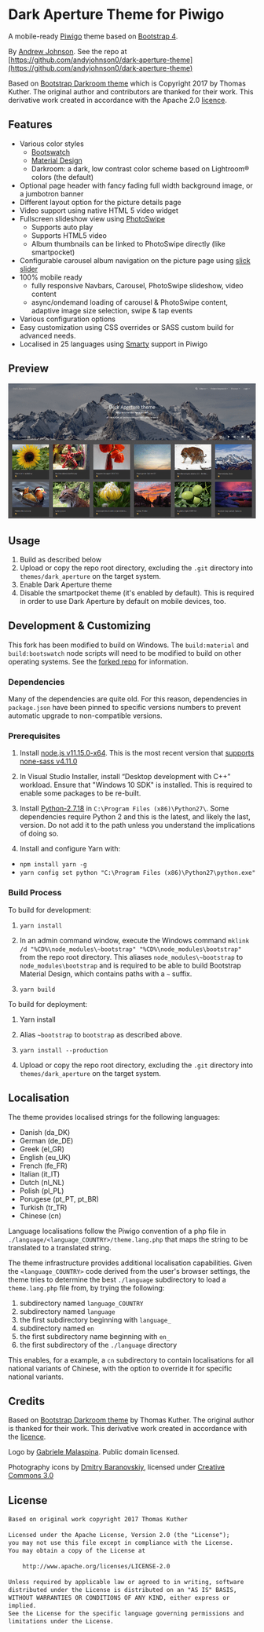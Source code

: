 # Dark Aperture Theme for Piwigo

A mobile-ready [Piwigo](http://piwigo.org) theme based on [Bootstrap 4](https://getbootstrap.com).

By [Andrew Johnson](http://andyjohnson.uk). See the repo at [https://github.com/andyjohnson0/dark-aperture-theme](https://github.com/andyjohnson0/dark-aperture-theme)

Based on [Bootstrap Darkroom theme](https://github.com/Piwigo/piwigo-bootstrap-darkroom) which is Copyright 2017 by Thomas Kuther. 
The original author and contributors are thanked for their work.
This derivative work created in accordance with the Apache 2.0 [licence](LICENSE.txt).


## Features

* Various color styles
  * [Bootswatch](https://bootswatch.com)
  * [Material Design](https://mdbootstrap.com/)
  * Darkroom: a dark, low contrast color scheme based on Lightroom® colors (the default)
* Optional page header with fancy fading full width background image, or a jumbotron banner
* Different layout option for the picture details page
* Video support using native HTML 5 video widget
* Fullscreen slideshow view using [PhotoSwipe](http://photoswipe.com)
  * Supports auto play
  * Supports HTML5 video
  * Album thumbnails can be linked to PhotoSwipe directly (like smartpocket)
* Configurable carousel album navigation on the picture page using [slick slider](https://kenwheeler.github.io/slick/)
* 100% mobile ready
  * fully responsive Navbars, Carousel, PhotoSwipe slideshow, video content
  * async/ondemand loading of carousel & PhotoSwipe content, adaptive image size selection, swipe & tap events
* Various configuration options
* Easy customization using CSS overrides or SASS custom build for advanced needs.
* Localised in 25 languages using [Smarty](https://www.smarty.net/) support in Piwigo


## Preview

![Preview](https://raw.githubusercontent.com/andyjohnson0/dark-aperture-theme/refs/heads/master/screenshot.png)
 

## Usage

1. Build as described below
2. Upload or copy the repo root directory, excluding the `.git` directory into `themes/dark_aperture` on the target
system.
3. Enable Dark Aperture theme
4. Disable the smartpocket theme (it's enabled by default). This is required in order to use Dark Aperture by default on mobile devices, too.


## Development & Customizing

This fork has been modified to build on Windows. The `build:material` and `build:bootswatch` node scripts will need to
be modified to build on other operating systems. See the [forked repo](https://github.com/Piwigo/piwigo-dark-aperture) for information.

### Dependencies

Many of the dependencies are quite old. For this reason, dependencies in `package.json` have been pinned to specific versions numbers
to prevent automatic upgrade to non-compatible versions.

### Prerequisites

1. Install [node.js v11.15.0-x64](https://nodejs.org/download/release/v11.15.0/).
This is the most recent version that [supports none-sass v4.11.0](https://github.com/sass/node-sass#node-version-support-policy)

2. In Visual Studio Installer, install “Desktop development with C++” workload. Ensure that "Windows 10 SDK" is installed.
This is required to enable some packages to be re-built.

3. Install [Python-2.7.18](https://www.python.org/downloads/release/python-2718/) in `C:\Program Files (x86)\Python27\`.
Some dependencies require Python 2 and this is the latest, and likely the last, version. Do not add it to the path unless
you understand the implications of doing so.

4. Install and configure Yarn with:
- `npm install yarn -g`
- `yarn config set python "C:\Program Files (x86)\Python27\python.exe"`

### Build Process

To build for development:

1. `yarn install`

2. In an admin command window, execute the Windows command `mklink /d "%CD%\node_modules\~bootstrap" "%CD%\node_modules\bootstrap"`
from the repo root directory. This aliases `node_modules\~bootstrap` to `node_modules\bootstrap` and is required to be able to build
Bootstrap Material Design, which contains paths with a `~` suffix.

3. `yarn build`

To build for deployment:

1. Yarn install

2. Alias `~bootstrap` to `bootstrap` as described above.

3. `yarn install --production`

4. Upload or copy the repo root directory, excluding the `.git` directory into `themes/dark_aperture` on the target
system.


## Localisation

The theme provides localised strings for the following languages: 
- Danish (da_DK)
- German (de_DE)
- Greek (el_GR)
- English (eu_UK)
- French (fe_FR)
- Italian (it_IT)
- Dutch (nl_NL)
- Polish (pl_PL)
- Porugese (pt_PT, pt_BR)
- Turkish (tr_TR)
- Chinese (cn)

Language localisations follow the Piwigo convention of a php file in `./language/<language_COUNTRY>/theme.lang.php` that maps
the string to be translated to a translated string.

The theme infrastructure provides additional localisation capabilities. Given the `<language_COUNTRY>` code derived from
the user's browser settings, the theme tries to determine the best `./language` subdirectory to load a `theme.lang.php` file from,
by trying the following:
1. subdirectory named `language_COUNTRY`
2. subdirectory named `language`
3. the first subdirectory beginning with `language_`
4. subdirectory named `en`
5. the first subdirectory name beginning with `en_`
6. the first subdirectory of the `./language` directory

This enables, for a example, a `cn` subdirectory to contain localisations for all national variants of Chinese, with the
option to override it for specific national variants.


## Credits

Based on [Bootstrap Darkroom theme](https://github.com/Piwigo/piwigo-dark-aperture) by Thomas Kuther. The original author is thanked
for their work. This derivative work created in accordance with the [licence](LICENSE.txt).

Logo by [Gabriele Malaspina](https://www.svgrepo.com/svg/488838/camera). Public domain licensed.

Photography icons by [Dmitry Baranovskiy](https://thenounproject.com/DmitryBaranovskiy/)</a>,
licensed under [Creative Commons 3.0](https://creativecommons.org/licenses/by/3.0/us/)


## License

```
Based on original work copyright 2017 Thomas Kuther

Licensed under the Apache License, Version 2.0 (the "License");
you may not use this file except in compliance with the License.
You may obtain a copy of the License at

    http://www.apache.org/licenses/LICENSE-2.0

Unless required by applicable law or agreed to in writing, software
distributed under the License is distributed on an "AS IS" BASIS,
WITHOUT WARRANTIES OR CONDITIONS OF ANY KIND, either express or implied.
See the License for the specific language governing permissions and
limitations under the License.
```
